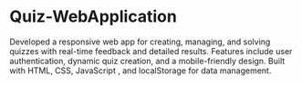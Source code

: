 # Quiz-WebApplication
Developed a responsive web app for creating, managing, and solving quizzes with real-time feedback and detailed results. Features include user authentication, dynamic quiz creation, and a mobile-friendly design. Built with HTML, CSS, JavaScript , and localStorage for data management.
